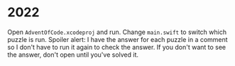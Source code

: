 # 2022

Open `AdventOfCode.xcodeproj` and run. Change `main.swift` to switch which puzzle is run. Spoiler alert: I have the answer for each puzzle in a comment so I don't have to run it again to check the answer. If you don't want to see the answer, don't open until you've solved it.
